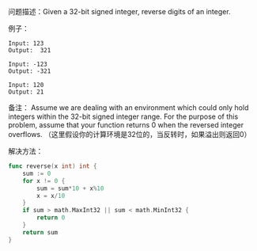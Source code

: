 问题描述：Given a 32-bit signed integer, reverse digits of an integer.

例子：
```
Input: 123
Output:  321

Input: -123
Output: -321

Input: 120
Output: 21
```
备注：
Assume we are dealing with an environment which could only hold integers within the 32-bit signed integer range. For the purpose of this problem, assume that your function returns 0 when the reversed integer overflows.
（这里假设你的计算环境是32位的，当反转时，如果溢出则返回0）

解决方法：
```go
func reverse(x int) int {
    sum := 0
    for x != 0 {
        sum = sum*10 + x%10
        x = x/10
    }
    if sum > math.MaxInt32 || sum < math.MinInt32 {
        return 0
    }
    return sum
}
```
